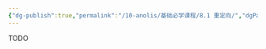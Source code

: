 ```yaml
---
{"dg-publish":true,"permalink":"/10-anolis/基础必学课程/8.1 重定向/","dgPassFrontmatter":true}
---
```


TODO